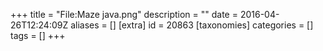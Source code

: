 +++
title = "File:Maze java.png"
description = ""
date = 2016-04-26T12:24:09Z
aliases = []
[extra]
id = 20863
[taxonomies]
categories = []
tags = []
+++


